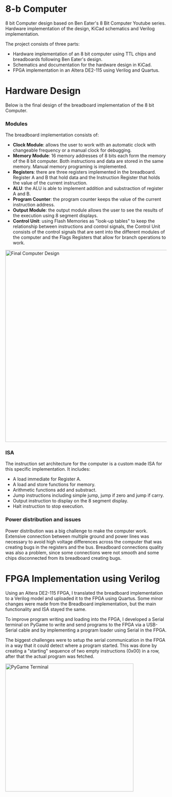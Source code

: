 # 8-b Computer
8 bit Computer design based on Ben Eater's 8 Bit Computer Youtube series. Hardware implementation of the design, KiCad schematics and Verilog implementation.

The project consists of three parts:
- Hardware implementation of an 8 bit computer using TTL chips and breadboards following Ben Eater's design.
- Schematics and documentation for the hardware design in KiCad.
- FPGA implementation in an Altera DE2-115 using Verilog and Quartus.

# Hardware Design
Below is the final design of the breadboard implementation of the 8 bit Computer. 

### Modules
The breadboard implementation consists of:
- **Clock Module**: allows the user to work with an automatic clock with changeable frequency or a manual clock for debugging.
- **Memory Module**: 16 memory addresses of 8 bits each form the memory of the 8 bit computer. Both instructions and data are stored in the same memory. Manual memory programing is implemented.
- **Registers**: there are three registers implemented in the breadboard. Register A and B that hold data and the Instruction Register that holds the value of the current instruction.
- **ALU**: the ALU is able to implement addition and substraction of register A and B.
- **Program Counter**: the program counter keeps the value of the current instruction address.
- **Output Module**: the output module allows the user to see the results of the execution using 8 segment displays.
- **Control Unit**: using Flash Memories as "look-up tables" to keep the relationship between instructions and control signals, the Control Unit consists of the control signals that are sent into the different modules of the computer and the Flags Registers that allow for branch operations to work.

<img alt="Final Computer Design" src="https://github.com/dgarci23/8b-Computer/blob/main/Breadboard%20Implementation/Multimedia%20Documentation/Full%20Computer%208b.jpeg" width=600>

### ISA
The instruction set architecture for the computer is a custom made ISA for this specific implementation. 
It includes:
- A load immediate for Register A.
- A load and store functions for memory.
- Arithmetic functions add and substract.
- Jump instructions including simple jump, jump if zero and jump if carry.
- Output instruction to display on the 8 segment display.
- Halt instruction to stop execution.

### Power distribution and issues
Power distribution was a big challenge to make the computer work. Extensive connection between multiple ground and power lines was necessary to avoid high voltage differences across the computer that was creating bugs in the registers and the bus. Breadboard connections quality was also a problem, since some connections were not smooth and some chips disconnected from its breadboard creating bugs.


# FPGA Implementation using Verilog
Using an Altera DE2-115 FPGA, I translated the breadboard implementation to a Verilog model and uploaded it to the FPGA using Quartus. Some minor changes were made from the Breadboard implementation, but the main functionality and ISA stayed the same. 

To improve program writing and loading into the FPGA, I developed a Serial terminal on PyGame to write and send programs to the FPGA via a USB-Serial cable and by implementing a program loader using Serial in the FPGA. 

The biggest challenges were to setup the serial communication in the FPGA in a way that it could detect where a program started. This was done by creating a "starting" sequence of two empty instructions (0x00) in a row, after that the actual program was fetched.

<img alt="PyGame Terminal" src="https://github.com/dgarci23/8b-Computer/blob/main/Verilog%20Implementation/Documentation/Serial%20Terminal.PNG" width="400">
